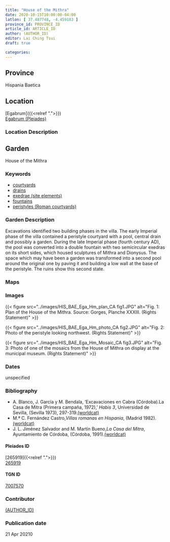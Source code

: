```yaml
---
title: "House of the Mithra"
date: 2020-10-15T10:00:00-04:00
latlon: [ 37.487748, -4.459183 ]
province_id: PROVINCE_ID
article_id: ARTICLE_ID
author: (AUTHOR_ID)
editor: Lai Ching Tsui
draft: true

categories:
---
```


## Province
Hispania Baetica

<!--### Province Description-->

<!-- DESCRIPTION -->


## Location

[Egabrum]({{<relref ".">}}) \
[Egabrum (Pleiades)](https://pleiades.stoa.org/places/265919)

### Location Description

<!--## Sublocation-->

<!--
[AREA WITHIN LOCATION, LIKE “PALATINE HILL”](GEOREFERENCE LINK)
A sublocation is any area larger than an individual garden, but located within a location. I would always try to include a link to a controlled vocabulary here if possible. This ID may well be different from the Garden ID, e.g., Pompeii versus a Garden in one of the houses which has its own Pleiades ID.
-->

<!--### Sublocation Description-->

<!-- DESCRIPTION -->

## Garden

House of the Mithra

### Keywords

- [courtyards](http://vocab.getty.edu/page/aat/300004095)
- [drains](http://vocab.getty.edu/page/aat/300052564)
- [exedrae (site elements)](http://vocab.getty.edu/page/aat/300081589)
- [fountains](http://vocab.getty.edu/page/aat/300006179)
- [peristyles (Roman courtyards)](http://vocab.getty.edu/page/aat/300004029)
<!-- [Doric order]-->
<!-- [triclinium]-->

### Garden Description

Excavations identified two building phases in the villa. The early Imperial phase of the villa contained a peristyle courtyard with a pool, central drain and possibly a garden. During the late Imperial phase (fourth century AD), the pool was converted into a double fountain with two semicircular exedras on its short sides, which housed sculptures of Mithra and Dionysus. The space which may have been a garden was transformed into a second pool around the original one by paving it and building a low wall at the base of the peristyle. The ruins show this second state.


### Maps

<!--
{{< figure src="IMG_URL" alt="ALT_TEXT" title="CAPTION" >}}
-->

<!--### Plans-->

<!--
{{< figure src="IMG_URL" alt="ALT_TEXT" title="CAPTION" >}}
-->

### Images

{{< figure src="../images/HIS_BAE_Ega_Hm_plan_CA fig1.JPG" alt="Fig. 1: Plan of the House of the Mithra.  Source: Gorges, Planche XXXIII. (Rights Statement)" >}}

{{< figure src="../images/HIS_BAE_Ega_Hm_photo_CA fig2.JPG" alt="Fig. 2: Photo of the peristyle looking northwest. (Rights Statement)" >}}

{{< figure src="../images/HIS_BAE_Ega_Hm_Mosaic_CA fig3.JPG" alt="Fig. 3: Photo of one of the mosaics from the House of Mithra on display at the municipal museum. (Rights Statement)" >}}



### Dates

unspecified

### Bibliography

* A. Blanco, J. García y M. Bendala, ‘Excavaciones en Cabra (Córdoba).La Casa de Mitra (Primera campaña, 1972),’ *Habis 3*, Universidad de Sevilla, (Sevilla 1973), 297-319.[(worldcat)](http://www.worldcat.org/oclc/920418457)
* M.ª C. Fernández Castro,*Villas romanas en Hispania*, (Madrid 1982). [(worldcat)](http://www.worldcat.org/oclc/876519837)
* J. L. Jiménez Salvador and M. Martín Bueno,*La Casa del Mitra*, Ayuntamiento de Córdoba, (Córdoba, 1991).[(worldcat)](http://www.worldcat.org/oclc/490626772)



<!--#### Periodo ID-->

<!-- [PERIODO_ID](https://pleiades.stoa.org/places/PLEIADES_ID) -->

#### Pleiades ID
[265919]{{<relref ".">}}) \
[265919](https://pleiades.stoa.org/places/265919)

#### TGN ID
[7007570](http://vocab.getty.edu/page/tgn/7007570)

### Contributor
[(AUTHOR_ID)](link) <!-- - (ORCID: [xxx](link)) -->

### Publication date

21 Apr 20210